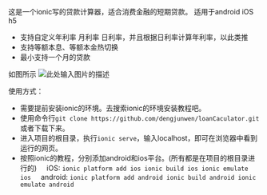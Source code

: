 这是一个ionic写的贷款计算器，适合消费金融的短期贷款。 
适用于android  iOS   h5
 - 支持自定义年利率 月利率 日利率，并且根据日利率计算年利率，以此类推
 - 支持等额本息、等额本金热切换
 - 最小支持一个月的贷款

  
如图所示
![此处输入图片的描述][1]

使用方式：

 - 需要提前安装ionic的环境。去搜索ionic的环境安装教程吧。
 - 使用命令行`git clone https://github.com/dengjunwen/loanCaculator.git`
   或者下载下来。
 - 进入项目的根目录，执行`ionic serve`，输入localhost，即可在浏览器中看到运行的网页。
 - 按照ionic的教程，分别添加android和ios平台。(所有都是在项目的根目录进行的)
&nbsp;&nbsp;&nbsp;&nbsp;iOS:
`ionic platform add ios
ionic build ios
ionic emulate ios`
&nbsp;&nbsp;&nbsp;&nbsp;android:
`ionic platform add android
ionic build android
ionic emulate android`

  [1]: https://raw.githubusercontent.com/dengjunwen/loanCaculator/master/loadCaculator.gif
